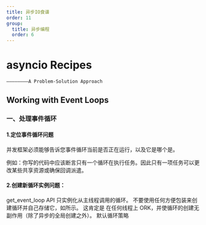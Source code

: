 ```yaml
---
title: 异步IO食谱
order: 11
group:
  title: 异步编程
  order: 6
---
```


# asyncio Recipes

    ————————A Problem-Solution Approach

## Working with Event Loops

### 一、处理事件循环

#### 1.定位事件循环问题

并发框架必须能够告诉您事件循环当前是否正在运行，以及它是哪个是。

例如：你写的代码中应该断言只有一个循环在执行任务。因此只有一项任务可以更改某些共享资源或确保回调派遣。

#### 2.创建新循环实例问题：

get_event_loop API 只实例化从主线程调用的循环。 不要使用任何方便包装来创建循环并自己存储它，如所示。 这肯定是 在任何线程上 ORK，并使循环的创建无副作用（除了异步的全局创建之外）。 默认循环策略
